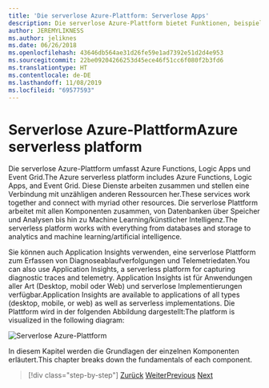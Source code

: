 ```yaml
---
title: 'Die serverlose Azure-Plattform: Serverlose Apps'
description: Die serverlose Azure-Plattform bietet Funktionen, beispielsweise durch Ereignisse ausgelösten Code für sofortige Skalierung, cloudbasierte Veröffentlichungs-/Abonnementsemantik, Workfloworchestrierung und vieles mehr.
author: JEREMYLIKNESS
ms.author: jeliknes
ms.date: 06/26/2018
ms.openlocfilehash: 43646db564ae31d26fe59e1ad7392e51d2d4e953
ms.sourcegitcommit: 22be09204266253d45ece46f51cc6f080f2b3fd6
ms.translationtype: HT
ms.contentlocale: de-DE
ms.lasthandoff: 11/08/2019
ms.locfileid: "69577593"
---
```

# <a name="azure-serverless-platform"></a><span data-ttu-id="2c5a1-103">Serverlose Azure-Plattform</span><span class="sxs-lookup"><span data-stu-id="2c5a1-103">Azure serverless platform</span></span>

<span data-ttu-id="2c5a1-104">Die serverlose Azure-Plattform umfasst Azure Functions, Logic Apps und Event Grid.</span><span class="sxs-lookup"><span data-stu-id="2c5a1-104">The Azure serverless platform includes Azure Functions, Logic Apps, and Event Grid.</span></span> <span data-ttu-id="2c5a1-105">Diese Dienste arbeiten zusammen und stellen eine Verbindung mit unzähligen anderen Ressourcen her.</span><span class="sxs-lookup"><span data-stu-id="2c5a1-105">These services work together and connect with myriad other resources.</span></span> <span data-ttu-id="2c5a1-106">Die serverlose Plattform arbeitet mit allen Komponenten zusammen, von Datenbanken über Speicher und Analysen bis hin zu Machine Learning/künstlicher Intelligenz.</span><span class="sxs-lookup"><span data-stu-id="2c5a1-106">The serverless platform works with everything from databases and storage to analytics and machine learning/artificial intelligence.</span></span>

<span data-ttu-id="2c5a1-107">Sie können auch Application Insights verwenden, eine serverlose Plattform zum Erfassen von Diagnoseablaufverfolgungen und Telemetriedaten.</span><span class="sxs-lookup"><span data-stu-id="2c5a1-107">You can also use Application Insights, a serverless platform for capturing diagnostic traces and telemetry.</span></span> <span data-ttu-id="2c5a1-108">Application Insights ist für Anwendungen aller Art (Desktop, mobil oder Web) und serverlose Implementierungen verfügbar.</span><span class="sxs-lookup"><span data-stu-id="2c5a1-108">Application Insights are available to applications of all types (desktop, mobile, or web) as well as serverless implementations.</span></span> <span data-ttu-id="2c5a1-109">Die Plattform wird in der folgenden Abbildung dargestellt:</span><span class="sxs-lookup"><span data-stu-id="2c5a1-109">The platform is visualized in the following diagram:</span></span>

![Serverlose Azure-Plattform](./media/azure-serverless-platform.png)

<span data-ttu-id="2c5a1-111">In diesem Kapitel werden die Grundlagen der einzelnen Komponenten erläutert.</span><span class="sxs-lookup"><span data-stu-id="2c5a1-111">This chapter breaks down the fundamentals of each component.</span></span>

>[!div class="step-by-step"]
><span data-ttu-id="2c5a1-112">[Zurück](serverless-design-examples.md)
>[Weiter](azure-functions.md)</span><span class="sxs-lookup"><span data-stu-id="2c5a1-112">[Previous](serverless-design-examples.md)
[Next](azure-functions.md)</span></span>
